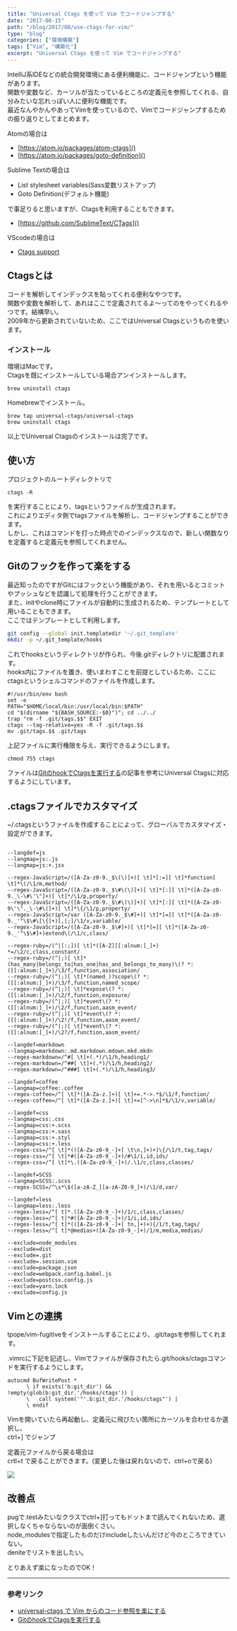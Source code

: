 ```yaml
---
title: "Universal Ctags を使って Vim でコードジャンプする"
date: "2017-08-15"
path: "/blog/2017/08/use-ctags-for-vim/"
type: "blog"
categories: ["環境構築"]
tags: ["Vim", "構築化"]
excerpt: "Universal Ctags を使って Vim でコードジャンプする"
---
```


IntelliJ系IDEなどの統合開発環境にある便利機能に、コードジャンプという機能があります。  
関数や変数など、カーソルが当たっているところの定義元を参照してくれる、自分みたいな忘れっぽい人に便利な機能です。  
最近なんやかんやあってVimを使っているので、Vimでコードジャンプするための振り返りとしてまとめます。

Atomの場合は  

- [https://atom.io/packages/atom-ctags]()
- [https://atom.io/packages/goto-definition]()

Sublime Textの場合は

- List stylesheet variables(Sass変数リストアップ)
- Goto Definition(デフォルト機能)

で事足りると思いますが、Ctagsを利用することもできます。

- [https://github.com/SublimeText/CTags]()

VScodeの場合は

- [Ctags support](https://marketplace.visualstudio.com/items?itemName=jaydenlin.ctags-support)

## Ctagsとは

コードを解析してインデックスを貼ってくれる便利なやつです。  
関数や変数を解析して、あれはここで定義されてるよ〜ってのをやってくれるやつです。結構早い。  
2009年から更新されていないため、ここではUniversal Ctagsというものを使います。

### インストール

環境はMacです。  
Ctagsを既にインストールしている場合アンインストールします。

```
brew uninstall ctags
```
Homebrewでインストール。
```
brew tap universal-ctags/universal-ctags
brew uninstall ctags
```

以上でUniversal Ctagsのインストールは完了です。

## 使い方

プロジェクトのルートディレクトリで
```
ctags -R
```
を実行することにより、tagsというファイルが生成されます。  
これによりエディタ側でtagsファイルを解析し、コードジャンプすることができます。  
しかし、これはコマンドを打った時点でのインデックスなので、新しい関数なりを定義すると定義元を参照してくれません。

## Gitのフックを作って楽をする

最近知ったのですがGitにはフックという機能があり、それを用いるとコミットやプッシュなどを認識して処理を行うことができます。  
また、initやclone時にファイルが自動的に生成されるため、テンプレートとして用いることもできます。  
ここではテンプレートとして利用します。

```sh
git config --global init.templatedir '~/.git_template'
mkdir -p ~/.git_template/hooks
```
これでhooksというディレクトリが作られ、今後.gitディレクトリに配置されます。  
hooks内にファイルを置き、使いまわすことを前提としているため、ここにctagsというシェルコマンドのファイルを作成します。

```
#!/usr/bin/env bash
set -e
PATH="$HOME/local/bin:/usr/local/bin:$PATH"
cd "$(dirname "${BASH_SOURCE:-$0}")"; cd ../../
trap "rm -f .git/tags.$$" EXIT
ctags --tag-relative=yes -R -f .git/tags.$$
mv .git/tags.$$ .git/tags
```

上記ファイルに実行権限を与え、実行できるようにします。
```
chmod 755 ctags
```

ファイルは[GitのhookでCtagsを実行する](https://tmsanrinsha.net/post/2014/04/git-hook-ctags/)の記事を参考にUniversal Ctagsに対応するようにしています。

## .ctagsファイルでカスタマイズ

~/.ctagsというファイルを作成することによって、グローバルでカスタマイズ・設定ができます。

```

--langdef=js
--langmap=js:.js
--langmap=js:+.jsx

--regex-JavaScript=/([A-Za-z0-9._$\(\)]+)[ \t]*[:=][ \t]*function[ \t]*\(/\1/m,method/
--regex-JavaScript=/([A-Za-z0-9._$\#\(\)]+)[ \t]*[:][ \t]*([A-Za-z0-9._\-\#\'\"]+)[ \t]*/\1/p,property/
--regex-JavaScript=/([A-Za-z0-9._$\#\(\)]+)[ \t]*[:][ \t]*([A-Za-z0-9\'\"._\-\#\(]+)[ \t]*\{/\1/p,property/
--regex-JavaScript=/var ([A-Za-z0-9._$\#]+)[ \t]*[=][ \t]*([A-Za-z0-9._'"\$\#\[\{]+)[,|;]/\1/v,variable/
--regex-JavaScript=/([A-Za-z0-9._$\#]+)[ \t]*[=][ \t]*([A-Za-z0-9._'"\$\#]+)extend\(/\1/c,class/

--regex-ruby=/(^|[:;])[ \t]*([A-Z][[:alnum:]_]+) *=/\2/c,class,constant/
--regex-ruby=/(^|;)[ \t]*(has_many|belongs_to|has_one|has_and_belongs_to_many)\(? *:([[:alnum:]_]+)/\3/f,function,association/
--regex-ruby=/(^|;)[ \t]*(named_)?scope\(? *:([[:alnum:]_]+)/\3/f,function,named_scope/
--regex-ruby=/(^|;)[ \t]*expose\(? *:([[:alnum:]_]+)/\2/f,function,exposure/
--regex-ruby=/(^|;)[ \t]*event\(? *:([[:alnum:]_]+)/\2/f,function,aasm_event/
--regex-ruby=/(^|;)[ \t]*event\(? *:([[:alnum:]_]+)/\2!/f,function,aasm_event/
--regex-ruby=/(^|;)[ \t]*event\(? *:([[:alnum:]_]+)/\2?/f,function,aasm_event/

--langdef=markdown
--langmap=markdown:.md.markdown.mdown.mkd.mkdn
--regex-markdown=/^#[ \t]+(.*)/\1/h,heading1/
--regex-markdown=/^##[ \t]+(.*)/\1/h,heading2/
--regex-markdown=/^###[ \t]+(.*)/\1/h,heading3/

--langdef=coffee
--langmap=coffee:.coffee
--regex-coffee=/^[ \t]*([A-Za-z.]+)[ \t]+=.*->.*$/\1/f,function/
--regex-coffee=/^[ \t]*([A-Za-z.]+)[ \t]+=[^->\n]*$/\1/v,variable/

--langdef=css
--langmap=css:.css
--langmap=css:+.scss
--langmap=css:+.sass
--langmap=css:+.styl
--langmap=css:+.less
--regex-css=/^[ \t]*(([A-Za-z0-9_-]+[ \t\n,]+)+)\{/\1/t,tag,tags/
--regex-css=/^[ \t]*#([A-Za-z0-9_-]+)/#\1/i,id,ids/
--regex-css=/^[ \t]*\.([A-Za-z0-9_-]+)/.\1/c,class,classes/

--langdef=SCSS
--langmap=SCSS:.scss
--regex-SCSS=/^\s*\$([a-zA-Z_][a-zA-Z0-9_]+)/\1/d,var/

--langdef=less
--langmap=less:.less
--regex-less=/^[ t]*.([A-Za-z0-9_-]+)/1/c,class,classes/
--regex-less=/^[ t]*#([A-Za-z0-9_-]+)/1/i,id,ids/
--regex-less=/^[ t]*(([A-Za-z0-9_-]+[ tn,]+)+){/1/t,tag,tags/
--regex-less=/^[ t]*@medias+([A-Za-z0-9_-]+)/1/m,media,medias/

--exclude=node_modules
--exclude=dist
--exclude=.git
--exclude=.session.vim
--exclude=package.json
--exclude=webpack.config.babel.js
--exclude=postcss.config.js
--exclude=yarn.lock
--exclude=config.js
```

## Vimとの連携

tpope/vim-fugitiveをインストールすることにより、.git/tagsを参照してくれます。

.vimrcに下記を記述し、Vimでファイルが保存されたら.git/hooks/ctagsコマンドを実行するようにします。
```vim
autocmd BufWritePost *
      \ if exists('b:git_dir') && !empty(glob(b:git_dir.'/hooks/ctags')) |
      \   call system('"'.b:git_dir.'/hooks/ctags"') |
      \ endif
```

Vimを開いていたら再起動し、定義元に飛びたい箇所にカーソルを合わせるか選択し、  
ctrl+] でジャンプ  

定義元ファイルから戻る場合は  
crtl+t で戻ることができます。(変更した後は戻れないので、ctrl+oで戻る)

![](vim.gif)

## 改善点

pugで.testみたいなクラスでctrl+]打ってもドットまで読んでくれないため、選択しなくちゃならないのが面倒くさい。  
node_modulesで指定したものだけincludeしたいんだけど今のところできていない。  
deniteでリストを出したい。

とりあえず楽になったのでOK！

---

### 参考リンク  

- [universal-ctags で Vim からのコード参照を楽にする](http://mizukmb.hatenablog.com/entry/2016/05/04/082739)
- [GitのhookでCtagsを実行する](https://tmsanrinsha.net/post/2014/04/git-hook-ctags/)
